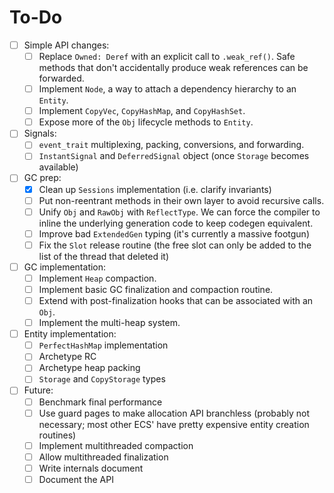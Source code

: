 # To-Do

- [ ] Simple API changes:
  - [ ] Replace `Owned: Deref` with an explicit call to `.weak_ref()`. Safe methods that don't
        accidentally produce weak references can be forwarded.
  - [ ] Implement `Node`, a way to attach a dependency hierarchy to an `Entity`.
  - [ ] Implement `CopyVec`, `CopyHashMap`, and `CopyHashSet`.
  - [ ] Expose more of the `Obj` lifecycle methods to `Entity`.
- [ ] Signals:
  - [ ] `event_trait` multiplexing, packing, conversions, and forwarding.
  - [ ] `InstantSignal` and `DeferredSignal` object (once `Storage` becomes available)
- [ ] GC prep:
  - [x] Clean up `Sessions` implementation (i.e. clarify invariants)
  - [ ] Put non-reentrant methods in their own layer to avoid recursive calls.
  - [ ] Unify `Obj` and `RawObj` with `ReflectType`. We can force the compiler to inline the underlying
        generation code to keep codegen equivalent.
  - [ ] Improve bad `ExtendedGen` typing (it's currently a massive footgun)
  - [ ] Fix the `Slot` release routine (the free slot can only be added to the list of the thread
        that deleted it)
- [ ] GC implementation:
  - [ ] Implement `Heap` compaction.
  - [ ] Implement basic GC finalization and compaction routine.
  - [ ] Extend with post-finalization hooks that can be associated with an `Obj`.
  - [ ] Implement the multi-heap system.
- [ ] Entity implementation:
  - [ ] `PerfectHashMap` implementation
  - [ ] Archetype RC
  - [ ] Archetype heap packing
  - [ ] `Storage` and `CopyStorage` types
- [ ] Future:
  - [ ] Benchmark final performance
  - [ ] Use guard pages to make allocation API branchless (probably not necessary; most other ECS'
        have pretty expensive entity creation routines)
  - [ ] Implement multithreaded compaction
  - [ ] Allow multithreaded finalization
  - [ ] Write internals document
  - [ ] Document the API

